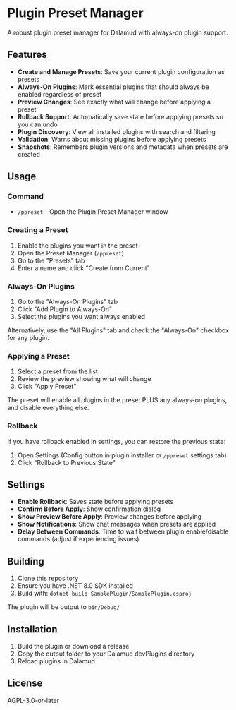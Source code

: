 # Plugin Preset Manager

A robust plugin preset manager for Dalamud with always-on plugin support.

## Features

- **Create and Manage Presets**: Save your current plugin configuration as presets
- **Always-On Plugins**: Mark essential plugins that should always be enabled regardless of preset
- **Preview Changes**: See exactly what will change before applying a preset
- **Rollback Support**: Automatically save state before applying presets so you can undo
- **Plugin Discovery**: View all installed plugins with search and filtering
- **Validation**: Warns about missing plugins before applying presets
- **Snapshots**: Remembers plugin versions and metadata when presets are created

## Usage

### Command
- `/ppreset` - Open the Plugin Preset Manager window

### Creating a Preset
1. Enable the plugins you want in the preset
2. Open the Preset Manager (`/ppreset`)
3. Go to the "Presets" tab
4. Enter a name and click "Create from Current"

### Always-On Plugins
1. Go to the "Always-On Plugins" tab
2. Click "Add Plugin to Always-On"
3. Select the plugins you want always enabled

Alternatively, use the "All Plugins" tab and check the "Always-On" checkbox for any plugin.

### Applying a Preset
1. Select a preset from the list
2. Review the preview showing what will change
3. Click "Apply Preset"

The preset will enable all plugins in the preset PLUS any always-on plugins, and disable everything else.

### Rollback
If you have rollback enabled in settings, you can restore the previous state:
1. Open Settings (Config button in plugin installer or `/ppreset` settings tab)
2. Click "Rollback to Previous State"

## Settings

- **Enable Rollback**: Saves state before applying presets
- **Confirm Before Apply**: Show confirmation dialog
- **Show Preview Before Apply**: Preview changes before applying
- **Show Notifications**: Show chat messages when presets are applied
- **Delay Between Commands**: Time to wait between plugin enable/disable commands (adjust if experiencing issues)

## Building

1. Clone this repository
2. Ensure you have .NET 8.0 SDK installed
3. Build with: `dotnet build SamplePlugin/SamplePlugin.csproj`

The plugin will be output to `bin/Debug/`

## Installation

1. Build the plugin or download a release
2. Copy the output folder to your Dalamud devPlugins directory
3. Reload plugins in Dalamud

## License

AGPL-3.0-or-later
